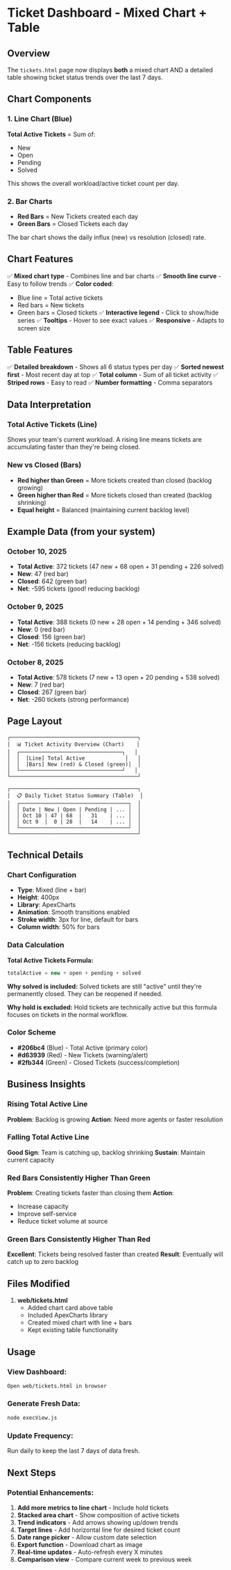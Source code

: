 # Ticket Dashboard - Mixed Chart + Table

## Overview
The `tickets.html` page now displays **both** a mixed chart AND a detailed table showing ticket status trends over the last 7 days.

## Chart Components

### 1. Line Chart (Blue)
**Total Active Tickets** = Sum of:
- New
- Open  
- Pending
- Solved

This shows the overall workload/active ticket count per day.

### 2. Bar Charts
- **Red Bars** = New Tickets created each day
- **Green Bars** = Closed Tickets each day

The bar chart shows the daily influx (new) vs resolution (closed) rate.

## Chart Features

✅ **Mixed chart type** - Combines line and bar charts
✅ **Smooth line curve** - Easy to follow trends
✅ **Color coded**:
   - Blue line = Total active tickets
   - Red bars = New tickets
   - Green bars = Closed tickets
✅ **Interactive legend** - Click to show/hide series
✅ **Tooltips** - Hover to see exact values
✅ **Responsive** - Adapts to screen size

## Table Features

✅ **Detailed breakdown** - Shows all 6 status types per day
✅ **Sorted newest first** - Most recent day at top
✅ **Total column** - Sum of all ticket activity
✅ **Striped rows** - Easy to read
✅ **Number formatting** - Comma separators

## Data Interpretation

### Total Active Tickets (Line)
Shows your team's current workload. A rising line means tickets are accumulating faster than they're being closed.

### New vs Closed (Bars)
- **Red higher than Green** = More tickets created than closed (backlog growing)
- **Green higher than Red** = More tickets closed than created (backlog shrinking)
- **Equal height** = Balanced (maintaining current backlog level)

## Example Data (from your system)

### October 10, 2025
- **Total Active**: 372 tickets (47 new + 68 open + 31 pending + 226 solved)
- **New**: 47 (red bar)
- **Closed**: 642 (green bar)
- **Net**: -595 tickets (good! reducing backlog)

### October 9, 2025
- **Total Active**: 388 tickets (0 new + 28 open + 14 pending + 346 solved)
- **New**: 0 (red bar)
- **Closed**: 156 (green bar)
- **Net**: -156 tickets (reducing backlog)

### October 8, 2025
- **Total Active**: 578 tickets (7 new + 13 open + 20 pending + 538 solved)
- **New**: 7 (red bar)
- **Closed**: 267 (green bar)
- **Net**: -260 tickets (strong performance)

## Page Layout

```
┌─────────────────────────────────────────┐
│  📊 Ticket Activity Overview (Chart)    │
│  ┌─────────────────────────────────┐   │
│  │  [Line] Total Active             │   │
│  │  [Bars] New (red) & Closed (green)│  │
│  └─────────────────────────────────┘   │
└─────────────────────────────────────────┘

┌─────────────────────────────────────────┐
│  📋 Daily Ticket Status Summary (Table)  │
│  ┌───────────────────────────────────┐  │
│  │ Date | New | Open | Pending | ... │  │
│  │ Oct 10 | 47 | 68  |   31    | ... │  │
│  │ Oct 9  |  0 | 28  |   14    | ... │  │
│  └───────────────────────────────────┘  │
└─────────────────────────────────────────┘
```

## Technical Details

### Chart Configuration
- **Type**: Mixed (line + bar)
- **Height**: 400px
- **Library**: ApexCharts
- **Animation**: Smooth transitions enabled
- **Stroke width**: 3px for line, default for bars
- **Column width**: 50% for bars

### Data Calculation

**Total Active Tickets Formula:**
```javascript
totalActive = new + open + pending + solved
```

**Why solved is included:**
Solved tickets are still "active" until they're permanently closed. They can be reopened if needed.

**Why hold is excluded:**
Hold tickets are technically active but this formula focuses on tickets in the normal workflow.

### Color Scheme
- **#206bc4** (Blue) - Total Active (primary color)
- **#d63939** (Red) - New Tickets (warning/alert)
- **#2fb344** (Green) - Closed Tickets (success/completion)

## Business Insights

### Rising Total Active Line
**Problem**: Backlog is growing
**Action**: Need more agents or faster resolution

### Falling Total Active Line  
**Good Sign**: Team is catching up, backlog shrinking
**Sustain**: Maintain current capacity

### Red Bars Consistently Higher Than Green
**Problem**: Creating tickets faster than closing them
**Action**: 
- Increase capacity
- Improve self-service
- Reduce ticket volume at source

### Green Bars Consistently Higher Than Red
**Excellent**: Tickets being resolved faster than created
**Result**: Eventually will catch up to zero backlog

## Files Modified

1. **web/tickets.html**
   - Added chart card above table
   - Included ApexCharts library
   - Created mixed chart with line + bars
   - Kept existing table functionality

## Usage

### View Dashboard:
```
Open web/tickets.html in browser
```

### Generate Fresh Data:
```bash
node execView.js
```

### Update Frequency:
Run daily to keep the last 7 days of data fresh.

## Next Steps

### Potential Enhancements:
1. **Add more metrics to line chart** - Include hold tickets
2. **Stacked area chart** - Show composition of active tickets
3. **Trend indicators** - Add arrows showing up/down trends
4. **Target lines** - Add horizontal line for desired ticket count
5. **Date range picker** - Allow custom date selection
6. **Export function** - Download chart as image
7. **Real-time updates** - Auto-refresh every X minutes
8. **Comparison view** - Compare current week to previous week

